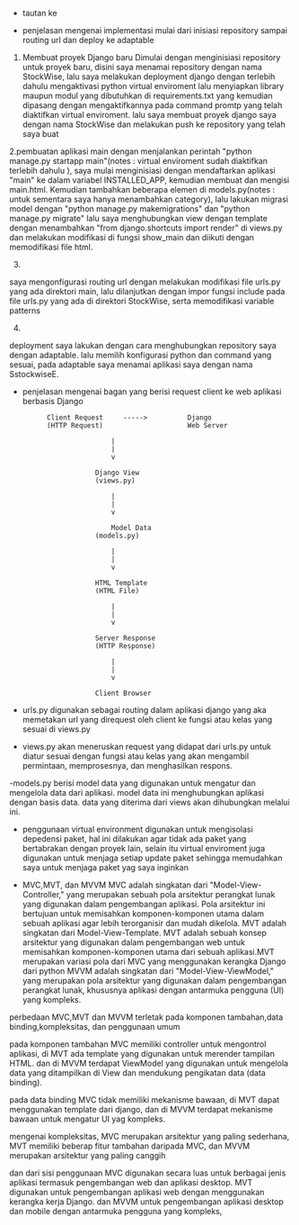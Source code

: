 - tautan ke 




- penjelasan mengenai implementasi mulai dari inisiasi repository sampai routing url dan deploy ke adaptable

1. Membuat proyek Django baru
Dimulai dengan menginisiasi repository untuk proyek baru, disini saya menamai repository dengan nama StockWise, lalu
saya melakukan deployment django dengan terlebih dahulu mengaktivasi python virtual enviroment lalu menyiapkan library maupun modul yang dibutuhkan di requirements.txt yang kemudian dipasang dengan mengaktifkannya pada command promtp yang telah diaktifkan virtual enviroment. lalu saya membuat proyek django saya dengan nama StockWise dan melakukan push ke repository yang telah saya buat

2.pembuatan aplikasi  main
dengan menjalankan perintah "python manage.py startapp main"(notes : virtual enviroment sudah diaktifkan terlebih dahulu ), saya mulai menginisiasi dengan mendaftarkan aplikasi "main" ke dalam variabel INSTALLED_APP, kemudian membuat dan mengisi main.html. 
Kemudian tambahkan beberapa elemen di models.py(notes : untuk sementara saya hanya menambahkan category), lalu lakukan migrasi model dengan "python manage.py makemigrations" dan "python manage.py migrate"
lalu saya menghubungkan view dengan template dengan menambahkan "from django.shortcuts import render" di views.py dan melakukan modifikasi di fungsi show_main dan diikuti dengan memodifikasi file html.

3. 
saya mengonfigurasi routing url dengan melakukan modifikasi file urls.py yang ada direktori main, lalu dilanjutkan dengan impor fungsi include pada file urls.py yang ada di direktori StockWise, serta memodifikasi variable patterns 


4. 
deployment saya lakukan dengan cara menghubungkan repository saya dengan adaptable. lalu memilih konfigurasi python dan command yang sesuai, pada adaptable saya menamai aplikasi saya dengan nama SstockwiseE.


- penjelasan mengenai bagan yang berisi request client ke web aplikasi berbasis Django

                                                            
            Client Request     ----->          Django        
            (HTTP Request)                     Web Server    
                                                        
                            |
                            |
                            v
                                        
                        Django View    
                        (views.py)     
                                        
                            |
                            |
                            v
                                        
                            Model Data     
                        (models.py)   
                                        
                            |
                            |
                            v
                                        
                        HTML Template  
                        (HTML File)    
                                        
                            |
                            |
                            v
                                        
                        Server Response 
                        (HTTP Response) 
                                        
                            |
                            |
                            v
                                        
                        Client Browser

- urls.py digunakan sebagai routing dalam aplikasi django yang aka memetakan url yang direquest oleh client ke fungsi atau kelas yang sesuai di views.py

- views.py akan meneruskan request yang didapat dari urls.py untuk diatur sesuai dengan fungsi atau kelas yang akan mengambil permintaan, memprosesnya, dan menghasilkan respons.

-models.py berisi model data yang digunakan untuk mengatur dan mengelola data dari aplikasi. model data ini menghubungkan aplikasi dengan basis data. data yang diterima dari views akan dihubungkan melalui ini.


- penggunaan virtual environment
digunakan untuk mengisolasi depedensi paket, hal ini dilakukan agar tidak ada paket yang bertabrakan dengan proyek lain, selain itu virtual enviroment juga digunakan untuk menjaga setiap update paket sehingga memudahkan saya untuk menjaga paket yag saya inginkan

- MVC,MVT, dan MVVM
MVC adalah singkatan dari "Model-View-Controller," yang merupakan sebuah pola arsitektur perangkat lunak yang digunakan dalam pengembangan aplikasi. Pola arsitektur ini bertujuan untuk memisahkan komponen-komponen utama dalam sebuah aplikasi agar lebih terorganisir dan mudah dikelola. 
MVT adalah singkatan dari Model-View-Template. MVT adalah sebuah konsep arsitektur yang digunakan dalam pengembangan web untuk memisahkan komponen-komponen utama dari sebuah aplikasi.MVT merupakan variasi pola dari MVC yang menggunakan kerangka Django dari python
MVVM adalah singkatan dari "Model-View-ViewModel," yang merupakan pola arsitektur yang digunakan dalam pengembangan perangkat lunak, khususnya aplikasi dengan antarmuka pengguna (UI) yang kompleks. 
 
perbedaan MVC,MVT dan MVVM terletak pada komponen tambahan,data binding,kompleksitas, dan penggunaan umum

pada komponen tambahan MVC memiliki controller untuk mengontrol aplikasi, di MVT ada template yang digunakan untuk merender tampilan HTML. dan di MVVM terdapat ViewModel yang digunakan untuk mengelola data yang ditampilkan di View dan mendukung pengikatan data (data binding).

pada data binding MVC tidak memiliki mekanisme bawaan, di MVT dapat menggunakan template dari django, dan di MVVM terdapat mekanisme bawaan untuk mengatur UI yag kompleks.

mengenai kompleksitas, MVC merupakan arsitektur yang paling sederhana, MVT memiliki beberap fitur tambahan daripada MVC, dan MVVM merupakan arsitektur yang paling canggih

dan dari sisi penggunaan MVC digunakan secara luas untuk berbagai jenis aplikasi termasuk pengembangan web dan aplikasi desktop. MVT digunakan untuk pengembangan aplikasi web dengan menggunakan kerangka kerja Django. dan MVVM untuk  pengembangan aplikasi desktop dan mobile dengan antarmuka pengguna yang kompleks, 









